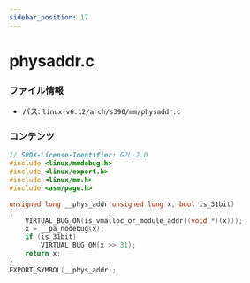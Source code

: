 ```yaml
---
sidebar_position: 17
---
```

# physaddr.c

### ファイル情報

- パス: `linux-v6.12/arch/s390/mm/physaddr.c`

### コンテンツ

```c
// SPDX-License-Identifier: GPL-2.0
#include <linux/mmdebug.h>
#include <linux/export.h>
#include <linux/mm.h>
#include <asm/page.h>

unsigned long __phys_addr(unsigned long x, bool is_31bit)
{
	VIRTUAL_BUG_ON(is_vmalloc_or_module_addr((void *)(x)));
	x = __pa_nodebug(x);
	if (is_31bit)
		VIRTUAL_BUG_ON(x >> 31);
	return x;
}
EXPORT_SYMBOL(__phys_addr);

```
